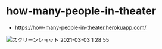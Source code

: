 # how-many-people-in-theater

- https://how-many-people-in-theater.herokuapp.com/

![スクリーンショット 2021-03-03 1 28 55](https://user-images.githubusercontent.com/30403104/109682592-e83abc00-7bc1-11eb-88fe-33797344a8db.png)
